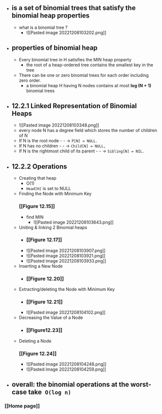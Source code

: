 - ## is a set of binomial trees that satisfy the binomial heap properties
	- what is a binomial tree ?
		- ![[Pasted image 20221208103202.png]]
- ## properties of binomial heap
	- Every binomial tree in H satisfies the MIN heap property
		- the root of a heap-ordered tree contains the smallest key in the tree
	- There can be one or zero binomial trees for each order including zero order.
		- a binomial heap H having N nodes contains at most   **log (N + 1)**   binomial trees
- ## 12.2.1 Linked Representation of Binomial Heaps
	- ![[Pasted image 20221208103348.png]]
	- every node N has a degree field which stores the number of children of N
	- If N is the root node - - -> `P[N] = NULL.`
	- If N has no children - - -> `Child[N] = NULL,`
	- If N is the rightmost child of its parent - - -> `Sibling[N] = NIL.`
- ## 12.2.2 Operations
	- Creating that heap
		- O(1)
		- `Head[H]` is set to NULL
	- Finding the Node with Minimum Key
		### [[Figure 12.15]]
		- find MIN
			- ![[Pasted image 20221208103643.png]]
	- Uniting & linking 2 Binomial heaps
		- ### [[Figure 12.17]]
		- ![[Pasted image 20221208103907.png]]
		- ![[Pasted image 20221208103921.png]]
		- ![[Pasted image 20221208103933.png]]
	- Inserting a New Node
		- ### [[Figure 12.20]]
	- Extracting/deleting the Node with Minimum Key
		- ### [[Figure 12.21]]
		- ![[Pasted image 20221208104102.png]]
	- Decreasing the Value of a Node
		- ### [[Figure12.23]]
	- Deleting a Node
		### [[Figure 12.24]]
		- ![[Pasted image 20221208104248.png]]
		- ![[Pasted image 20221208104259.png]]
- ## overall: the binomial operations at the worst-case take` O(log n)`
### [[Home page]]
